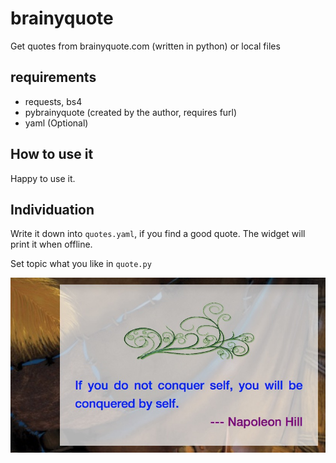# brainyquote
Get quotes from brainyquote.com (written in python) or local files

## requirements
* requests, bs4
* pybrainyquote (created by the author, requires furl)
* yaml (Optional)

## How to use it
Happy to use it.

## Individuation

Write it down into `quotes.yaml`, if you find a good quote. The widget will print it when offline.

Set topic what you like in `quote.py`

![](https://github.com/Freakwill/brainyquote/blob/master/screenshot1.png)
